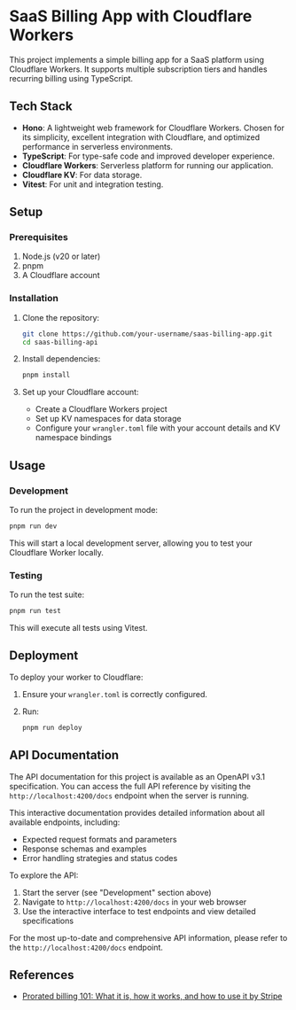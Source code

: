 # SaaS Billing App with Cloudflare Workers

This project implements a simple billing app for a SaaS platform using Cloudflare Workers. It supports multiple subscription tiers and handles recurring billing using TypeScript.

## Tech Stack

- **Hono**: A lightweight web framework for Cloudflare Workers. Chosen for its simplicity, excellent integration with Cloudflare, and optimized performance in serverless environments.
- **TypeScript**: For type-safe code and improved developer experience.
- **Cloudflare Workers**: Serverless platform for running our application.
- **Cloudflare KV**: For data storage.
- **Vitest**: For unit and integration testing.

## Setup

### Prerequisites

1. Node.js (v20 or later)
2. pnpm
3. A Cloudflare account

### Installation

1. Clone the repository:

   ```bash
   git clone https://github.com/your-username/saas-billing-app.git
   cd saas-billing-api
   ```

2. Install dependencies:

   ```bash
   pnpm install
   ```

3. Set up your Cloudflare account:
   - Create a Cloudflare Workers project
   - Set up KV namespaces for data storage
   - Configure your `wrangler.toml` file with your account details and KV namespace bindings

## Usage

### Development

To run the project in development mode:

```bash
pnpm run dev
```

This will start a local development server, allowing you to test your Cloudflare Worker locally.

### Testing

To run the test suite:

```bash
pnpm run test
```

This will execute all tests using Vitest.

## Deployment

To deploy your worker to Cloudflare:

1. Ensure your `wrangler.toml` is correctly configured.
2. Run:

   ```bash
   pnpm run deploy
   ```

## API Documentation

The API documentation for this project is available as an OpenAPI v3.1 specification. You can access the full API reference by visiting the `http://localhost:4200/docs` endpoint when the server is running.

This interactive documentation provides detailed information about all available endpoints, including:

- Expected request formats and parameters
- Response schemas and examples
- Error handling strategies and status codes

To explore the API:

1. Start the server (see "Development" section above)
2. Navigate to `http://localhost:4200/docs` in your web browser
3. Use the interactive interface to test endpoints and view detailed specifications

For the most up-to-date and comprehensive API information, please refer to the `http://localhost:4200/docs` endpoint.

## References

- [Prorated billing 101: What it is, how it works, and how to use it by Stripe](https://stripe.com/en-sg/resources/more/prorated-billing-101-what-it-is-how-it-works-and-how-to-use-it)
